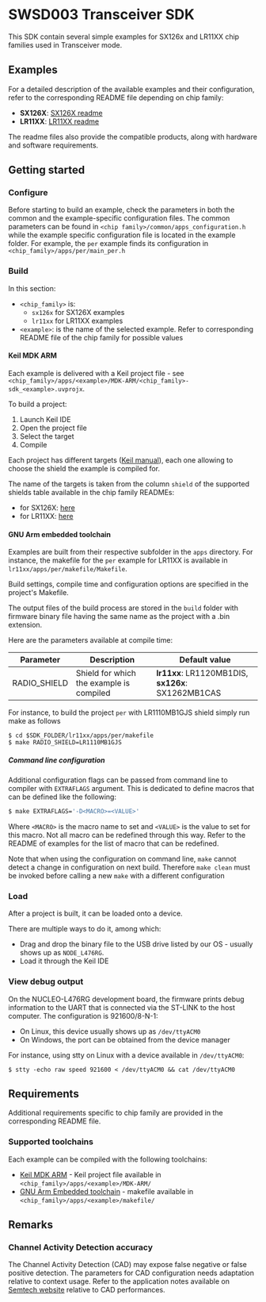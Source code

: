 # SWSD003 Transceiver SDK

This SDK contain several simple examples for SX126x and LR11XX chip families used in Transceiver mode.

## Examples

For a detailed description of the available examples and their configuration, refer to the corresponding README file depending on chip family:

- **SX126X**: [SX126X readme](sx126x/README.md)
- **LR11XX**: [LR11XX readme](lr11xx/README.md)

The readme files also provide the compatible products, along with hardware and software requirements.

## Getting started

### Configure

Before starting to build an example, check the parameters in both the common and the example-specific configuration files.
The common parameters can be found in `<chip family>/common/apps_configuration.h` while the example specific configuration file is located in the example folder. For example, the `per` example finds its configuration in `<chip_family>/apps/per/main_per.h`

### Build

In this section:
- `<chip_family>` is:
  - `sx126x` for SX126X examples
  - `lr11xx` for LR11XX examples
- `<example>`: is the name of the selected example. Refer to corresponding README file of the chip family for possible values

#### Keil MDK ARM

Each example is delivered with a Keil project file - see `<chip_family>/apps/<example>/MDK-ARM/<chip_family>-sdk_<example>.uvprojx`.

To build a project:

1. Launch Keil IDE
2. Open the project file
3. Select the target
4. Compile

Each project has different targets ([Keil manual](https://www.keil.com/support/man/docs/uv4/uv4_ca_projtargfilegr.htm)), each one allowing to choose the shield the example is compiled for.

The name of the targets is taken from the column `shield` of the supported shields table available in the chip family READMEs:
- for SX126X:  [here](sx126x/README.md#supported-shields)
- for LR11XX:  [here](lr11xx/README.md#supported-shields)

#### GNU Arm embedded toolchain

Examples are built from their respective subfolder in the `apps` directory. For instance, the makefile for the `per` example for LR11XX is available in `lr11xx/apps/per/makefile/Makefile`.

Build settings, compile time and configuration options are specified in the project's Makefile.

The output files of the build process are stored in the `build` folder with firmware binary file having the same name as the project with a .bin extension.

Here are the parameters available at compile time:

| Parameter    | Description                              | Default value                                      |
| ------------ | ---------------------------------------- | -------------------------------------------------- |
| RADIO_SHIELD | Shield for which the example is compiled | **lr11xx**: LR1120MB1DIS, **sx126x**: SX1262MB1CAS |

For instance, to build the project `per` with LR1110MB1GJS shield simply run make as follows

```shell
$ cd $SDK_FOLDER/lr11xx/apps/per/makefile
$ make RADIO_SHIELD=LR1110MB1GJS
```

##### Command line configuration

Additional configuration flags can be passed from command line to compiler with `EXTRAFLAGS` argument.
This is dedicated to define macros that can be defined like the following:

```bash
$ make EXTRAFLAGS='-D<MACRO>=<VALUE>'
```

Where `<MACRO>` is the macro name to set and `<VALUE>` is the value to set for this macro.
Not all macro can be redefined through this way. Refer to the README of examples for the list of macro that can be redefined.

Note that when using the configuration on command line, `make` cannot detect a change in configuration on next build.
Therefore `make clean` must be invoked before calling a new `make` with a different configuration

### Load

After a project is built, it can be loaded onto a device.

There are multiple ways to do it, among which:

* Drag and drop the binary file to the USB drive listed by our OS - usually shows up as `NODE_L476RG`.
* Load it through the Keil IDE

### View debug output

On the NUCLEO-L476RG development board, the firmware prints debug information to the UART that is connected via the ST-LINK to the host computer. The configuration is 921600/8-N-1:

* On Linux, this device usually shows up as `/dev/ttyACM0`
* On Windows, the port can be obtained from the device manager

For instance, using stty on Linux with a device available in `/dev/ttyACM0`:

```shell
$ stty -echo raw speed 921600 < /dev/ttyACM0 && cat /dev/ttyACM0
```

## Requirements

Additional requirements specific to chip family are provided in the corresponding README file.

### Supported toolchains

Each example can be compiled with the following toolchains:

* [Keil MDK ARM](https://www2.keil.com/mdk5) - Keil project file available in `<chip_family>/apps/<example>/MDK-ARM/`
* [GNU Arm Embedded toolchain](https://developer.arm.com/tools-and-software/open-source-software/developer-tools/gnu-toolchain/gnu-rm) - makefile available in `<chip_family>/apps/<example>/makefile/`

## Remarks

### Channel Activity Detection accuracy

The Channel Activity Detection (CAD) may expose false negative or false positive detection.
The parameters for CAD configuration needs adaptation relative to context usage.
Refer to the application notes available on [Semtech website](https://www.semtech.com/) relative to CAD performances.
